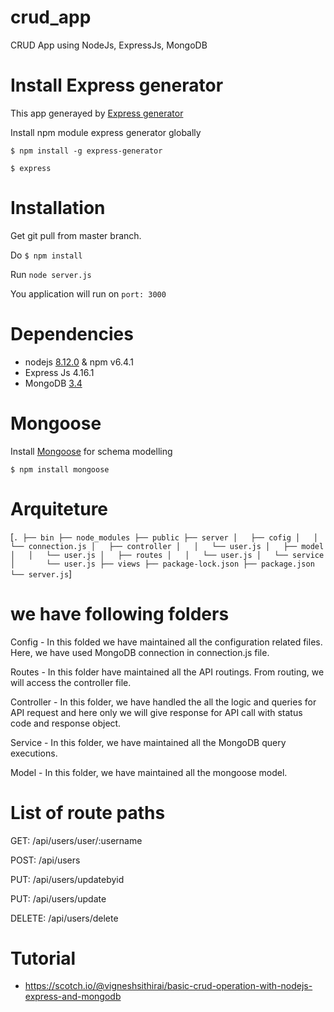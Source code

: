 # crud_app 
CRUD App using NodeJs, ExpressJs, MongoDB

# Install Express generator

This app generayed by [Express generator](https://expressjs.com/en/starter/generator.html)

Install npm module express generator globally

`$ npm install -g express-generator`

`$ express`

# Installation

Get git pull from master branch.

Do `$ npm install`

Run `node server.js`

You application will run on `port: 3000`

# Dependencies

- nodejs [8.12.0](https://nodejs.org/en/download/releases/) & npm v6.4.1
- Express Js 4.16.1
- MongoDB [3.4](https://www.mongodb.com/download-center/community)

# Mongoose

Install [Mongoose](https://mongoosejs.com/docs/index.html) for schema modelling

```
$ npm install mongoose
```

# Arquiteture

[`.
├── bin
├── node_modules
├── public
├── server
│   ├── cofig
│   │   └── connection.js
│   ├── controller
│   │   └── user.js
│   ├── model
│   │   └── user.js
│   ├── routes
│   │   └── user.js
│   └── service
│       └── user.js
├── views
├── package-lock.json
├── package.json
└── server.js`]

# we have following folders

Config - In this folded we have maintained all the configuration related files. Here, we have used MongoDB connection in connection.js file.

Routes - In this folder have maintained all the API routings. From routing, we will access the controller file.

Controller - In this folder, we have handled the all the logic and queries for API request and here only we will give response for API call with status code and response object.

Service - In this folder, we have maintained all the MongoDB query executions.

Model - In this folder, we have maintained all the mongoose model.

# List of route paths

GET:    /api/users/user/:username

POST:     /api/users

PUT:     /api/users/updatebyid

PUT:     /api/users/update

DELETE: /api/users/delete

# Tutorial 

- https://scotch.io/@vigneshsithirai/basic-crud-operation-with-nodejs-express-and-mongodb
